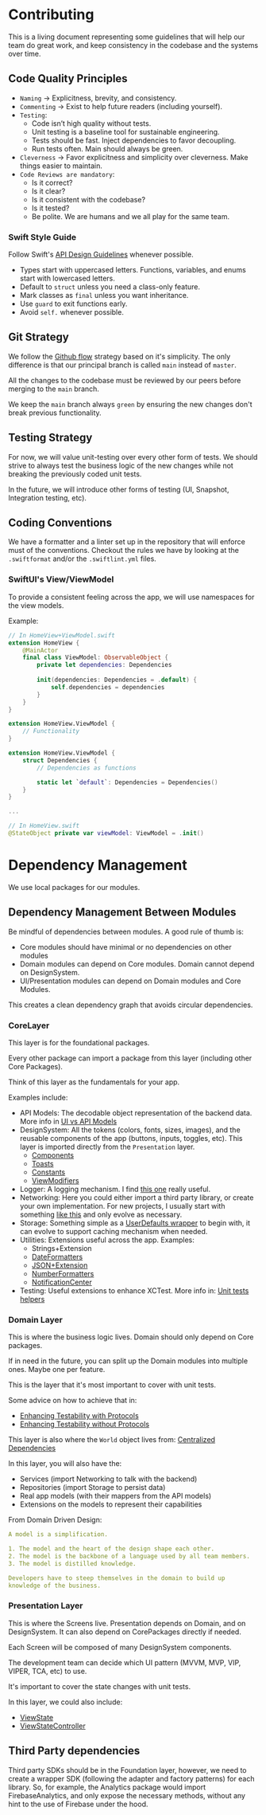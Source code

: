 # Contributing

This is a living document representing some guidelines that will help our team do great work, and keep consistency in the codebase and the systems over time.

## Code Quality Principles

- `Naming` → Explicitness, brevity, and consistency.
- `Commenting` → Exist to help future readers (including yourself).
- `Testing`:
    - Code isn’t high quality without tests.
    - Unit testing is a baseline tool for sustainable engineering.
    - Tests should be fast. Inject dependencies to favor decoupling.
    - Run tests often. Main should always be green.
- `Cleverness` → Favor explicitness and simplicity over cleverness. Make things easier to maintain.
- `Code Reviews are mandatory`:
    - Is it correct?
    - Is it clear?
    - Is it consistent with the codebase?
    - Is it tested?
    - Be polite. We are humans and we all play for the same team.
    
### Swift Style Guide
Follow Swift's [API Design Guidelines](https://www.swift.org/documentation/api-design-guidelines/) whenever possible.

- Types start with uppercased letters. Functions, variables, and enums start with lowercased letters.
- Default to `struct` unless you need a class-only feature.
- Mark classes as `final` unless you want inheritance.
- Use `guard` to exit functions early.
- Avoid `self.` whenever possible.

## Git Strategy

We follow the [Github flow](https://githubflow.github.io/) strategy based on it's simplicity. The only difference is that our principal branch is called `main` instead of `master`.

All the changes to the codebase must be reviewed by our peers before merging to the `main` branch.

We keep the `main` branch always `green` by ensuring the new changes don't break previous functionality.

## Testing Strategy

For now, we will value unit-testing over every other form of tests. We should strive to always test the business logic of the new changes while not breaking the previously coded unit tests.

In the future, we will introduce other forms of testing (UI, Snapshot, Integration testing, etc).

## Coding Conventions

We have a formatter and a linter set up in the repository that will enforce must of the conventions. Checkout the rules we have by looking at the `.swiftformat` and/or the `.swiftlint.yml` files.

### SwiftUI's View/ViewModel

To provide a consistent feeling across the app, we will use namespaces for the view models.

Example:

```swift
// In HomeView+ViewModel.swift
extension HomeView {
    @MainActor 
    final class ViewModel: ObservableObject {
        private let dependencies: Dependencies
        
        init(dependencies: Dependencies = .default) {
            self.dependencies = dependencies
        }
    }
}

extension HomeView.ViewModel {
    // Functionality
}

extension HomeView.ViewModel {
    struct Dependencies {
        // Dependencies as functions

        static let `default`: Dependencies = Dependencies()
    }
}

...

// In HomeView.swift
@StateObject private var viewModel: ViewModel = .init()
```

# Dependency Management

We use local packages for our modules.

## Dependency Management Between Modules

Be mindful of dependencies between modules. A good rule of thumb is:

- Core modules should have minimal or no dependencies on other modules
- Domain modules can depend on Core modules. Domain cannot depend on DesignSystem.
- UI/Presentation modules can depend on Domain modules and Core Modules.

This creates a clean dependency graph that avoids circular dependencies.

### CoreLayer

This layer is for the foundational packages.

Every other package can import a package from this layer (including other Core Packages).

Think of this layer as the fundamentals for your app.

Examples include:

- API Models: The decodable object representation of the backend data. More info in [UI vs API Models](/2023-08-25-ui-vs-api-models-different-layers/)
- DesignSystem: All the tokens (colors, fonts, sizes, images), and the reusable components of the app (buttons, inputs, toggles, etc). This layer is imported directly from the `Presentation` layer.
  - [Components](/2023-01-04-new-app-components/)
  - [Toasts](/2023-03-08-new-app-toasts/)
  - [Constants](/2022-12-24-new-app-constants/)
  - [ViewModifiers](/2023-01-03-new-app-view-modifiers/)
- Logger: A logging mechanism. I find [this one](/2024-03-19-new-app-os-log/) really useful.
- Networking: Here you could either import a third party library, or create your own implementation. For new projects, I usually start with something [like this](https://github.com/mdb1/CoreNetworking) and only evolve as necessary.
- Storage: Something simple as a [UserDefaults wrapper](/2023-04-18-user-preferences/) to begin with, it can evolve to support caching mechanism when needed.
- Utilities: Extensions useful across the app. Examples:
  - Strings+Extension
  - [DateFormatters](/2023-01-10-new-app-date-formatters/)
  - [JSON+Extension](/2023-01-10-new-app-json-encoder-decoder/)
  - [NumberFormatters](/2023-06-12-new-app-number-formatters/)
  - [NotificationCenter](/2023-08-12-new-app-notification-center-protocols/)
- Testing: Useful extensions to enhance XCTest. More info in: [Unit tests helpers](/2023-02-02-new-app-testing-helpers/)

### Domain Layer

This is where the business logic lives. Domain should only depend on Core packages.

If in need in the future, you can split up the Domain modules into multiple ones. Maybe one per feature.

This is the layer that it's most important to cover with unit tests.

Some advice on how to achieve that in:
- [Enhancing Testability with Protocols](/2023-02-13-enhancing-testability-with-protocols/)
- [Enhancing Testability without Protocols](/2023-02-03-enhancing-testability-without-protocols/)

This layer is also where the `World` object lives from: [Centralized Dependencies](/2024-02-29-centralized-dependencies/)

In this layer, you will also have the:
- Services (import Networking to talk with the backend)
- Repositories (import Storage to persist data)
- Real app models (with their mappers from the API models)
- Extensions on the models to represent their capabilities

From Domain Driven Design:
```yml
A model is a simplification.

1. The model and the heart of the design shape each other.
2. The model is the backbone of a language used by all team members.
3. The model is distilled knowledge.

Developers have to steep themselves in the domain to build up
knowledge of the business.
```

### Presentation Layer

This is where the Screens live. Presentation depends on Domain, and on DesignSystem. It can also depend on CorePackages directly if needed.

Each Screen will be composed of many DesignSystem components.

The development team can decide which UI pattern (MVVM, MVP, VIP, VIPER, TCA, etc) to use.

It's important to cover the state changes with unit tests.

In this layer, we could also include:

- [ViewState](2023-01-08-new-app-view-state/)
- [ViewStateController](/2023-03-04-view-state-controller/)

## Third Party dependencies

Third party SDKs should be in the Foundation layer, however, we need to create a wrapper SDK (following the adapter and factory patterns) for each library. So, for example, the Analytics package would import FirebaseAnalytics, and only expose the necessary methods, without any hint to the use of Firebase under the hood.